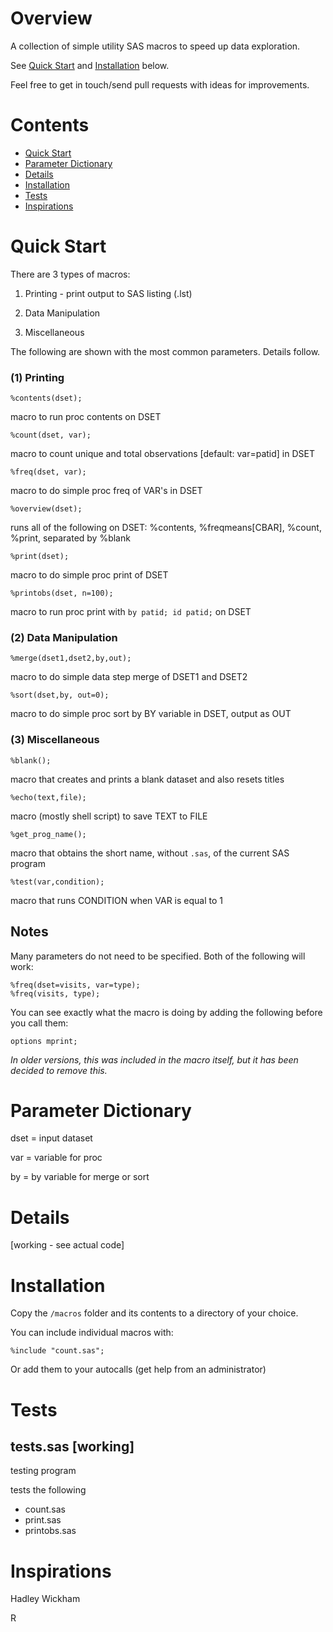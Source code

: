 Overview
===============================================================================
A collection of simple utility SAS macros to speed up data exploration.

See [Quick Start](#quick-start) and [Installation](#installation) below.

Feel free to get in touch/send pull requests with ideas for improvements.



Contents
===============================================================================
* [Quick Start](#quick-start)
* [Parameter Dictionary](#parameter-dictionary)
* [Details](#details)
* [Installation](#installation)
* [Tests](#tests)
* [Inspirations](#inspirations)



Quick Start
===============================================================================

There are 3 types of macros:

1. Printing - print output to SAS listing (.lst)

2. Data Manipulation

3. Miscellaneous


The following are shown with the most common parameters. Details follow.

### (1) Printing

`%contents(dset);`

macro to run proc contents on DSET

`%count(dset, var);` 

macro to count unique and total observations [default: var=patid] in DSET

`%freq(dset, var);`

macro to do simple proc freq of VAR's in DSET

`%overview(dset);`

runs all of the following on DSET: %contents, %freqmeans[CBAR],
%count, %print, separated by %blank

`%print(dset);`

macro to do simple proc print of DSET

`%printobs(dset, n=100);`

macro to run proc print with `by patid; id patid;` on DSET


### (2) Data Manipulation

`%merge(dset1,dset2,by,out);`

macro to do simple data step merge of DSET1 and DSET2

`%sort(dset,by, out=0);`

macro to do simple proc sort by BY variable in DSET, output as OUT


### (3) Miscellaneous

`%blank();`

macro that creates and prints a blank dataset and also resets titles

`%echo(text,file);`

macro (mostly shell script) to save TEXT to FILE

`%get_prog_name();`

macro that obtains the short name, without `.sas`, of the current SAS
program


`%test(var,condition);`

macro that runs CONDITION when VAR is equal to 1



## Notes
Many parameters do not need to be specified. Both of the following will work:

	%freq(dset=visits, var=type);
	%freq(visits, type);


You can see exactly what the macro is doing by adding the following
before you call them:

	options mprint;  

*In older versions, this was included in the macro itself, but it has
been decided to remove this.*



Parameter Dictionary
===============================================================================
dset = input dataset

var  = variable for proc

by   = by variable for merge or sort




Details
===============================================================================

[working - see actual code]



Installation
===============================================================================
Copy the `/macros` folder and its contents to a directory of your choice.

You can include individual macros with:

	%include "count.sas";

Or add them to your autocalls (get help from an administrator)




Tests
===============================================================================

## tests.sas [working]
testing program

tests the following
* count.sas
* print.sas
* printobs.sas



Inspirations
===============================================================================

Hadley Wickham

R 
